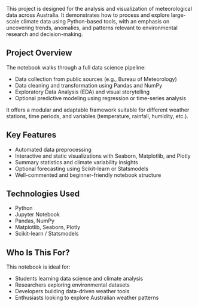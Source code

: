 This project is designed for the analysis and visualization of meteorological data across Australia. It demonstrates how to process and explore large-scale climate data using Python-based tools, with an emphasis on uncovering trends, anomalies, and patterns relevant to environmental research and decision-making.

## Project Overview

The notebook walks through a full data science pipeline:

- Data collection from public sources (e.g., Bureau of Meteorology)
- Data cleaning and transformation using Pandas and NumPy
- Exploratory Data Analysis (EDA) and visual storytelling
- Optional predictive modeling using regression or time-series analysis

It offers a modular and adaptable framework suitable for different weather stations, time periods, and variables (temperature, rainfall, humidity, etc.).

## Key Features

- Automated data preprocessing
- Interactive and static visualizations with Seaborn, Matplotlib, and Plotly
- Summary statistics and climate variability insights
- Optional forecasting using Scikit-learn or Statsmodels
- Well-commented and beginner-friendly notebook structure

## Technologies Used

- Python
- Jupyter Notebook
- Pandas, NumPy
- Matplotlib, Seaborn, Plotly
- Scikit-learn / Statsmodels

## Who Is This For?

This notebook is ideal for:

- Students learning data science and climate analysis
- Researchers exploring environmental datasets
- Developers building data-driven weather tools
- Enthusiasts looking to explore Australian weather patterns
